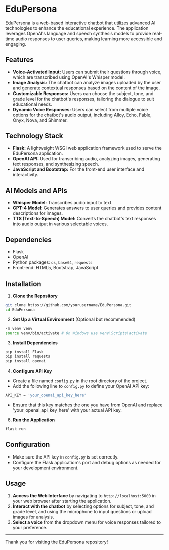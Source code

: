 # EduPersona

EduPersona is a web-based interactive chatbot that utilizes advanced AI technologies to enhance the educational experience. The application leverages OpenAI's language and speech synthesis models to provide real-time audio responses to user queries, making learning more accessible and engaging.

## Features

- **Voice-Activated Input:** Users can submit their questions through voice, which are transcribed using OpenAI's Whisper model.
- **Image Analysis:** The chatbot can analyze images uploaded by the user and generate contextual responses based on the content of the image.
- **Customizable Responses:** Users can choose the subject, tone, and grade level for the chatbot's responses, tailoring the dialogue to suit educational needs.
- **Dynamic Voice Responses:** Users can select from multiple voice options for the chatbot's audio output, including Alloy, Echo, Fable, Onyx, Nova, and Shimmer.

## Technology Stack

- **Flask:** A lightweight WSGI web application framework used to serve the EduPersona application.
- **OpenAI API:** Used for transcribing audio, analyzing images, generating text responses, and synthesizing speech.
- **JavaScript and Bootstrap:** For the front-end user interface and interactivity.

## AI Models and APIs

- **Whisper Model:** Transcribes audio input to text.
- **GPT-4 Model:** Generates answers to user queries and provides content descriptions for images.
- **TTS (Text-to-Speech) Model:** Converts the chatbot's text responses into audio output in various selectable voices.

## Dependencies

- Flask
- OpenAI
- Python packages: `os`, `base64`, `requests`
- Front-end: HTML5, Bootstrap, JavaScript

## Installation

1. **Clone the Repository**
```bash
git clone https://github.com/yourusername/EduPersona.git
cd EduPersona
```


2. **Set Up a Virtual Environment** (Optional but recommended)
```bash
-m venv venv
source venv/bin/activate # On Windows use venv\Scripts\activate
```


3. **Install Dependencies**
```bash
pip install Flask
pip install requests
pip install openai
```


4. **Configure API Key**
- Create a file named `config.py` in the root directory of the project.
- Add the following line to `config.py` to define your OpenAI API key:
```bash
API_KEY = 'your_openai_api_key_here'
```
- Ensure that this key matches the one you have from OpenAI and replace 'your_openai_api_key_here' with your actual API key.

6. **Run the Application**
```bash
flask run
```


## Configuration

- Make sure the API key in `config.py` is set correctly.
- Configure the Flask application's port and debug options as needed for your development environment.

## Usage

1. **Access the Web Interface** by navigating to `http://localhost:5000` in your web browser after starting the application.
2. **Interact with the chatbot** by selecting options for subject, tone, and grade level, and using the microphone to input questions or upload images for analysis.
3. **Select a voice** from the dropdown menu for voice responses tailored to your preference.

---
Thank you for visiting the EduPersona repository!
